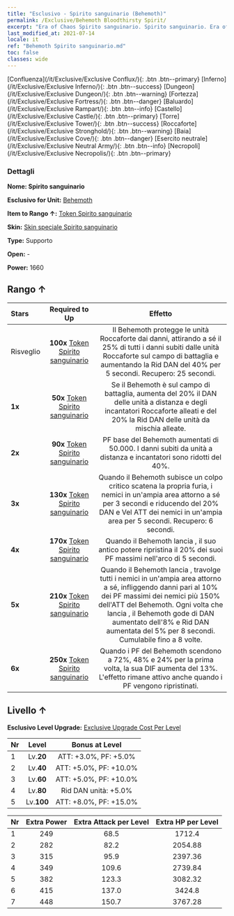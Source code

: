 ```yaml
---
title: "Esclusivo - Spirito sanguinario (Behemoth)"
permalink: /Exclusive/Behemoth Bloodthirsty Spirit/
excerpt: "Era of Chaos Spirito sanguinario. Spirito sanguinario. Era of Chaos Esclusivo Spirito sanguinario. Behemoth Esclusivo."
last_modified_at: 2021-07-14
locale: it
ref: "Behemoth Spirito sanguinario.md"
toc: false
classes: wide
---
```

 [Confluenza](/it/Exclusive/Exclusive Conflux/){: .btn .btn--primary} [Inferno](/it/Exclusive/Exclusive Inferno/){: .btn .btn--success} [Dungeon](/it/Exclusive/Exclusive Dungeon/){: .btn .btn--warning} [Fortezza](/it/Exclusive/Exclusive Fortress/){: .btn .btn--danger} [Baluardo](/it/Exclusive/Exclusive Rampart/){: .btn .btn--info} [Castello](/it/Exclusive/Exclusive Castle/){: .btn .btn--primary} [Torre](/it/Exclusive/Exclusive Tower/){: .btn .btn--success} [Roccaforte](/it/Exclusive/Exclusive Stronghold/){: .btn .btn--warning} [Baia](/it/Exclusive/Exclusive Cove/){: .btn .btn--danger} [Esercito neutrale](/it/Exclusive/Exclusive Neutral Army/){: .btn .btn--info} [Necropoli](/it/Exclusive/Exclusive Necropolis/){: .btn .btn--primary} 

### Dettagli
 **Nome: Spirito sanguinario** 

 **Esclusivo for Unit:** [Behemoth](/it/units/Behemoth/) 

 **Item to Rango ↑:** [Token Spirito sanguinario](/ItemsIT/con_982/)

 **Skin:** [Skin speciale Spirito sanguinario](/ItemsIT/con_650/)

 **Type:** Supporto

 **Open:** -

 **Power:** 1660

## Rango ↑

  |     Stars    |  Required to Up | Effetto |
  |:-------------|:---------------:|:---------------:|
  |  Risveglio  | **100x** [Token Spirito sanguinario](/ItemsIT/con_982/) | <Spirito della Roccaforte> Il Behemoth protegge le unità Roccaforte dai danni, attirando a sé il 25% di tutti i danni subiti dalle unità Roccaforte sul campo di battaglia e aumentando la Rid DAN del 40% per 5 secondi. Recupero: 25 secondi. |
  | **1x** <i class="fas fa-star"/> | **50x** [Token Spirito sanguinario](/ItemsIT/con_982/) | Se il Behemoth è sul campo di battaglia, aumenta del 20% il DAN delle unità a distanza e degli incantatori Roccaforte alleati e del 20% la Rid DAN delle unità da mischia alleate. |
  | **2x** <i class="fas fa-star"/> | **90x** [Token Spirito sanguinario](/ItemsIT/con_982/) | PF base del Behemoth aumentati di 50.000. I danni subiti da unità a distanza e incantatori sono ridotti del 40%. |
  | **3x** <i class="fas fa-star"/> | **130x** [Token Spirito sanguinario](/ItemsIT/con_982/) | <Behemoth inarrestabile> Quando il Behemoth subisce un colpo critico scatena la propria furia, <stordendo> i nemici in un'ampia area attorno a sé per 3 secondi e riducendo del 20% DAN e Vel ATT dei nemici in un'ampia area per 5 secondi. Recupero: 6 secondi. |
  | **4x** <i class="fas fa-star"/> | **170x** [Token Spirito sanguinario](/ItemsIT/con_982/) | Quando il Behemoth lancia <Spirito della Roccaforte>, il suo antico potere ripristina il 20% dei suoi PF massimi nell'arco di 5 secondi. |
  | **5x** <i class="fas fa-star"/> | **210x** [Token Spirito sanguinario](/ItemsIT/con_982/) | Quando il Behemoth lancia <Behemoth inarrestabile>, travolge tutti i nemici in un'ampia area attorno a sé, infliggendo danni pari al 10% dei PF massimi dei nemici più 150% dell'ATT del Behemoth. Ogni volta che lancia <Behemoth inarrestabile>, il Behemoth gode di DAN aumentato dell'8% e Rid DAN aumentata del 5% per 8 secondi. Cumulabile fino a 8 volte. |
  | **6x** <i class="fas fa-star"/> | **250x** [Token Spirito sanguinario](/ItemsIT/con_982/) | <Frenesia bellica> Quando i PF del Behemoth scendono a 72%, 48% e 24% per la prima volta, la sua DIF aumenta del 13%. L'effetto rimane attivo anche quando i PF vengono ripristinati. |


## Livello ↑
 **Esclusivo Level Upgrade:** [Exclusive Upgrade Cost Per Level](/Exclusive/ExclusiveUpgradeCostPerLevel/)

  |  Nr  |   Level  | Bonus at Level |
  |:-----|:--------:|:--------------:|
  | 1 | Lv.**20** | ATT: +3.0%, PF: +5.0% |
  | 2 | Lv.**40** | ATT: +5.0%, PF: +10.0% |
  | 3 | Lv.**60** | ATT: +5.0%, PF: +10.0% |
  | 4 | Lv.**80** | Rid DAN unità: +5.0% |
  | 5 | Lv.**100** | ATT: +8.0%, PF: +15.0% |


  |  Nr  |  Extra Power | Extra Attack per Level | Extra HP per Level |
  |:-----|:--------:|:--------:|:--------:|
  | 1 | 249 | 68.5 | 1712.4 |
  | 2 | 282 | 82.2 | 2054.88 |
  | 3 | 315 | 95.9 | 2397.36 |
  | 4 | 349 | 109.6 | 2739.84 |
  | 5 | 382 | 123.3 | 3082.32 |
  | 6 | 415 | 137.0 | 3424.8 |
  | 7 | 448 | 150.7 | 3767.28 |


